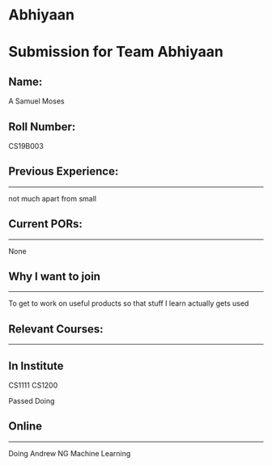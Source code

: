 # Abhiyaan
Submission for Team Abhiyaan
============================

## Name:
A Samuel Moses

## Roll Number:
CS19B003

## Previous Experience:
-------------------
not much apart from small 

## Current PORs:
-------------
None

## Why I want to join
------------------------------
To get to work on useful products so that stuff I learn actually gets used

## Relevant Courses:
----------------
In Institute
------------
CS1111
CS1200

Passed
Doing

## Online
------
Doing Andrew NG Machine Learning 
